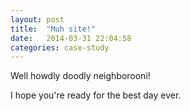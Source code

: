 ```yaml
---
layout: post
title:  "Muh site!"
date:   2014-03-31 22:04:58
categories: case-study
---
```


Well howdly doodly neighborooni!

I hope you're ready for the best day ever.